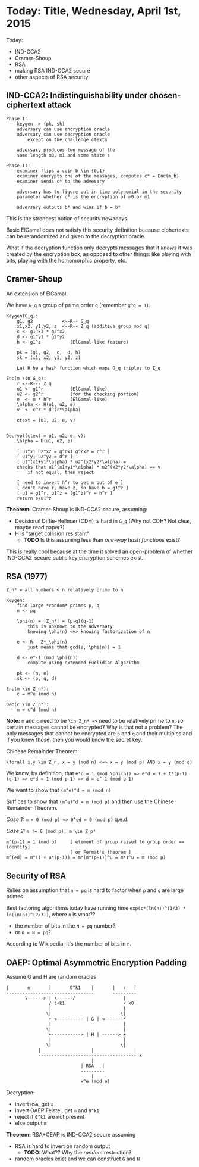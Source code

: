Today: Title, Wednesday, April 1st, 2015
=========================================

Today:

 - IND-CCA2
 - Cramer-Shoup
 - RSA
 - making RSA IND-CCA2 secure
 - other aspects of RSA security

IND-CCA2: Indistinguishability under chosen-ciphertext attack
-------------------------------------------------------------

    Phase I: 
        keygen -> (pk, sk)
        adversary can use encryption oracle
        adversary can use decryption oracle
            except on the challenge ctexts

        adversary produces two message of the 
        same length m0, m1 and some state s

    Phase II:
        examiner flips a coin b \in {0,1}
        examiner encrypts one of the messages, computes c* = Enc(m_b)
        examiner sends c* to the advesary
       
        adversary has to figure out in time polynomial in the security
        parameter whether c* is the encryption of m0 or m1

        adversary outputs b* and wins if b = b*
       
This is the strongest notion of security nowadays.

Basic ElGamal does not satisfy this security definition because ciphertexts
can be rerandomized and given to the decryption oracle.

What if the decryption function only decrypts messages that it _knows_ it was
created by the encryption box, as opposed to other things: like playing with bits,
playing with the homomorphic property, etc.

Cramer-Shoup
------------

An extension of ElGamal.

We have `G_q` a group of prime order `q` (remember `g^q = 1`).

    Keygen(G_q):
        g1, g2           <--R-- G_q
        x1,x2, y1,y2, z  <--R-- Z_q (additive group mod q)
        c <- g1^x1 * g2^x2
        d <- g1^y1 * g2^y2
        h <- g1^z           (ElGamal-like feature)

        pk = (g1, g2,  c,  d, h)
        sk = (x1, x2, y1, y2, z)

        Let H be a hash function which maps G_q triples to Z_q

    Enc(m \in G_q):
        r <--R--- Z_q
        u1 <- g1^r          (ElGamal-like)
        u2 <- g2^r          (for the checking portion)
        e  <- m * h^r       (ElGamal-like)
        \alpha <- H(u1, u2, e)
        v  <- c^r * d^(r*\alpha)

        ctext = (u1, u2, e, v)


    Decrypt(ctext = u1, u2, e, v):
        \alpha = H(u1, u2, e)

        [ u1^x1 u2^x2 = g^rx1 g^rx2 = c^r ]
        [ u1^y1 u2^y2 = d^r ]
        [ u1^(x1+y1*\alpha) * u2^(x2*y2*\alpha) = 
        checks that u1^(x1+y1*\alpha) * u2^(x2*y2*\alpha) == v
            if not equal, then reject

        [ need to invert h^r to get m out of e ]
        [ don't have r, have z, so have h = g1^z ]
        [ u1 = g1^r, u1^z = (g1^z)^r = h^r ]
        return e/u1^z

**Theorem:** Cramer-Shoup is IND-CCA2 secure, assuming:

 - Decisional Diffie-Hellman (CDH) is hard in `G_q` (Why not CDH? Not clear,
   maybe read paper?)
 - H is "target collision resistant"
   + **TODO** Is this assuming less than _one-way hash functions_ exist?

This is really cool because at the time it solved an open-problem of whether
IND-CCA2-secure public key encryption schemes exist.

RSA (1977)
----------

    Z_n* = all numbers < n relatively prime to n

    Keygen: 
        find large *random* primes p, q
        n <- pq

        \phi(n) = |Z_n*| = (p-q)(q-1)
            this is unknown to the adversary
            knowing \phi(n) <=> knowing factorization of n

        e <--R-- Z*_\phi(n)
            just means that gcd(e, \phi(n)) = 1

        d <- e^-1 (mod \phi(n))
            compute using extended Euclidian Algorithm
        
        pk <- (n, e)
        sk <- (p, q, d)

    Enc(m \in Z_n*):
        c = m^e (mod n)

    Dec(c \in Z_n*):
        m = c^d (mod n)

**Note:** `m` and `c` need to be `\in Z_n* =>` need to be relatively prime to
`n`, so certain messages cannot be encrypted? Why is that not a problem? The
only messages that cannot be encrypted are `p` and `q` and their multiples and 
if you knew those, then you would know the secret key.

Chinese Remainder Theorem:

    \forall x,y \in Z_n, x = y (mod n) <=> x = y (mod p) AND x = y (mod q)

We know, by definition, that `e*d = 1 (mod \phi(n)) => e*d = 1 + t*(p-1)(q-1) =>
e*d = 1 (mod p-1) => d = e^-1 (mod p-1)` 

We want to show that `(m^e)^d = m (mod n)`

Suffices to show that `(m^e)^d = m (mod p)` and then use the Chinese Remainder
Theorem.

*Case 1:* `m = 0 (mod p) => 0^ed = 0 (mod p)` q.e.d.

*Case 2:* `m != 0 (mod p), m \in Z_p*`

    m^(p-1) = 1 (mod p)     [ element of group raised to group order == identity]
                            [ or Fermat's theorem ]
    m^(ed) = m^(1 + u*(p-1)) = m*(m^(p-1))^u = m*1^u = m (mod p)

Security of RSA
---------------

Relies on assumption that `n = pq` is hard to factor when `p` and `q` are large
primes.

Best factoring algorithms today have running time `exp(c*(ln(n))^(1/3) * ln(ln(n))^(2/3))`, 
where `n` is what??

 - the number of bits in the `N = pq` number?
 - or `n = N = pq`?

According to Wikipedia, it's the number of bits in `n`.

OAEP: Optimal Asymmetric Encryption Padding
-------------------------------------------

Assume G and H are random oracles

    
    |       m       |       0^k1    |       |   r   |
    ---------------------------------       ---------
           \------> | <------/                  |
                    / t+k1                      / k0
                    |                           |
                   \|                          \| 
                    + <---------- | G | <-------*
                    |                           |
                   \|                           |
                    +-----------> | H | ------> +
                    |                           |
                   \|                          \|
                |                   |               |
                ------------------------------------- x
                                    |
                                | RSA   |
                                ---------
                                    |
                                x^e (mod n)

Decryption: 

 - invert `RSA`, get `x`
 - invert OAEP Feistel, get `m` and `0^k1`
 - reject if `0^k1` are not present
 - else output `m`

**Theorem:** RSA+OEAP is IND-CCA2 secure assuming

 - RSA is hard to invert on random output
   + **TODO:** What?? Why the _random_ restriction?
 - random oracles exist and we can construct `G` and `H`

